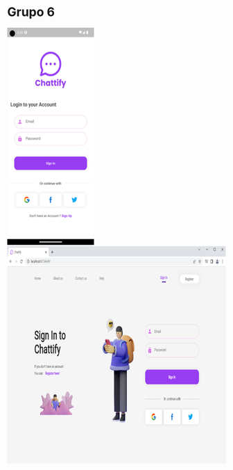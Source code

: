 # Grupo 6
<img src="https://github.com/INGESO-2023-1/grupo_6/blob/main/Screenshots/mobile.png" width="200" height="500" />  <img src="https://github.com/INGESO-2023-1/grupo_6/blob/main/Screenshots/Web.png" width="650" height="500" />

